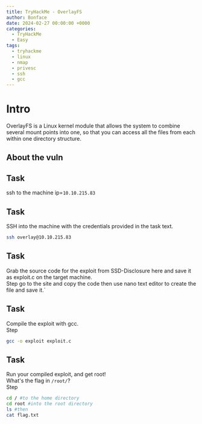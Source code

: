 ```yaml
---
title: TryHackMe - OverlayFS
author: Bonface
date: 2024-02-27 00:00:00 +0000
categories:
  - TryHackMe
  - Easy
tags:
  - tryhackme
  - linux
  - nmap
  - privesc
  - ssh
  - gcc
---
```


# Intro

OverlayFS is a Linux kernel module that allows the system to combine several mount points into one, so that you can access all the files from each within one directory structure.  

## About the vuln

## Task
ssh to the machine
ip=`10.10.215.83`

## Task
SSH into the machine with the credentials provided in the task text.
```sh
ssh overlay@10.10.215.83
```
## Task
Grab the source code for the exploit from SSD-Disclosure here and save it as exploit.c on the target machine.  
Step go to the site and copy the code then use nano text editor to create the file and save it.`  

## Task
Compile the exploit with gcc.  
Step
```sh
gcc -o exploit exploit.c
```

## Task
Run your compiled exploit, and get root!  
What's the flag in `/root/`?  
Step
```sh
cd / #to the home directory
cd root #into the root directory
ls #then 
cat flag.txt 
```
